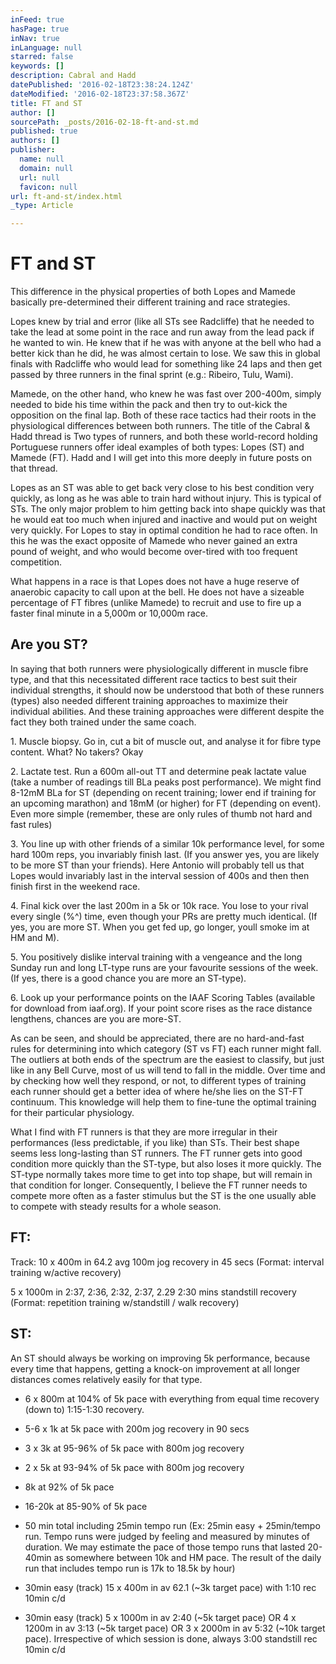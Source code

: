 ```yaml
---
inFeed: true
hasPage: true
inNav: true
inLanguage: null
starred: false
keywords: []
description: Cabral and Hadd
datePublished: '2016-02-18T23:38:24.124Z'
dateModified: '2016-02-18T23:37:58.367Z'
title: FT and ST
author: []
sourcePath: _posts/2016-02-18-ft-and-st.md
published: true
authors: []
publisher:
  name: null
  domain: null
  url: null
  favicon: null
url: ft-and-st/index.html
_type: Article

---
```

# FT and ST

This difference in the physical properties of both Lopes and Mamede basically pre-determined their different training and race strategies.

Lopes knew by trial and error (like all STs see Radcliffe) that he needed to take the lead at some point in the race and run away from the lead pack if he wanted to win. He knew that if he was with anyone at the bell who had a better kick than he did, he was almost certain to lose. We saw this in global finals with Radcliffe who would lead for something like 24 laps and then get passed by three runners in the final sprint (e.g.: Ribeiro, Tulu, Wami).

Mamede, on the other hand, who knew he was fast over 200-400m, simply needed to bide his time within the pack and then try to out-kick the opposition on the final lap. Both of these race tactics had their roots in the physiological differences between both runners. The title of the Cabral & Hadd thread is Two types of runners, and both these world-record holding Portuguese runners offer ideal examples of both types: Lopes (ST) and Mamede (FT). Hadd and I will get into this more deeply in future posts on that thread.

Lopes as an ST was able to get back very close to his best condition very quickly, as long as he was able to train hard without injury. This is typical of STs. The only major problem to him getting back into shape quickly was that he would eat too much when injured and inactive and would put on weight very quickly. For Lopes to stay in optimal condition he had to race often. In this he was the exact opposite of Mamede who never gained an extra pound of weight, and who would become over-tired with too frequent competition. 

What happens in a race is that Lopes does not have a huge reserve of anaerobic capacity to call upon at the bell. He does not have a sizeable percentage of FT fibres (unlike Mamede) to recruit and use to fire up a faster final minute in a 5,000m or 10,000m race.

## Are you ST?

In saying that both runners were physiologically different in muscle fibre type, and that this necessitated different race tactics to best suit their individual strengths, it should now be understood that both of these runners (types) also needed different training approaches to maximize their individual abilities. And these training approaches were different despite the fact they both trained under the same coach.

1\. Muscle biopsy. Go in, cut a bit of muscle out, and analyse it for fibre type content.
What? No takers?
Okay 

2\. Lactate test. Run a 600m all-out TT and determine peak lactate value (take a number of readings till BLa peaks post performance). We might find 8-12mM BLa for ST (depending on recent training; lower end if training for an upcoming marathon) and 18mM (or higher) for FT (depending on event).
Even more simple (remember, these are only rules of thumb not hard and fast rules) 

3\. You line up with other friends of a similar 10k performance level, for some hard 100m reps, you invariably finish last. (If you answer yes, you are likely to be more ST than your friends).
Here Antonio will probably tell us that Lopes would invariably last in the interval session of 400s and then then finish first in the weekend race. 

4\. Final kick over the last 200m in a 5k or 10k race. You lose to your rival every single (%^) time, even though your PRs are pretty much identical. (If yes, you are more ST. When you get fed up, go longer, youll smoke im at HM and M). 

5\. You positively dislike interval training with a vengeance and the long Sunday run and long LT-type runs are your favourite sessions of the week. (If yes, there is a good chance you are more an ST-type). 

6\. Look up your performance points on the IAAF Scoring Tables (available for download from iaaf.org). If your point score rises as the race distance lengthens, chances are you are more-ST. 

As can be seen, and should be appreciated, there are no hard-and-fast rules for determining into which category (ST vs FT) each runner might fall. The outliers at both ends of the spectrum are the easiest to classify, but just like in any Bell Curve, most of us will tend to fall in the middle. Over time and by checking how well they respond, or not, to different types of training each runner should get a better idea of where he/she lies on the ST-FT continuum. This knowledge will help them to fine-tune the optimal training for their particular physiology. 

What I find with FT runners is that they are more irregular in their performances (less predictable, if you like) than STs. Their best shape seems less long-lasting than ST runners. The FT runner gets into good condition more quickly than the ST-type, but also loses it more quickly.
The ST-type normally takes more time to get into top shape, but will remain in that condition for longer. Consequently, I believe the FT runner needs to compete more often as a faster stimulus but the ST is the one usually able to compete with steady results for a whole season.

## FT: 

Track: 10 x 400m in 64.2 avg 100m jog recovery in 45 secs
(Format: interval training w/active recovery) 

5 x 1000m in 2:37, 2:36, 2:32, 2:37, 2.29 2:30 mins standstill recovery
(Format: repetition training w/standstill / walk recovery) 

## ST:

An ST should always be working on improving 5k performance, because every time that happens, getting a knock-on improvement at all longer distances comes relatively easily for that type. 

* 6 x 800m at 104% of 5k pace with everything from equal time recovery (down to) 1:15-1:30 recovery. 

* 5-6 x 1k at 5k pace with 200m jog recovery in 90 secs 

* 3 x 3k at 95-96% of 5k pace with 800m jog recovery 

* 2 x 5k at 93-94% of 5k pace with 800m jog recovery 

* 8k at 92% of 5k pace 

* 16-20k at 85-90% of 5k pace  

* 50 min total including 25min tempo run
(Ex: 25min easy + 25min/tempo run. Tempo runs were judged by feeling and measured by minutes of duration. We may estimate the pace of those tempo runs that lasted 20-40min as somewhere between 10k and HM pace. The result of the daily run that includes tempo run is 17k to 18.5k by hour) 

* 30min easy (track) 15 x 400m in av 62.1 (~3k target pace) with 1:10 rec 10min c/d  

* 30min easy (track) 5 x 1000m in av 2:40 (~5k target pace) OR 4 x 1200m in av 3:13 (~5k target pace) OR 3 x 2000m in av 5:32 (~10k target pace). Irrespective of which session is done, always 3:00 standstill rec 10min c/d